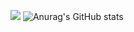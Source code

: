 
<a href="https://developer.mozilla.org/ko/docs/Web/JavaScript" target="_blank"><img src="https://img.shields.io/badge/javascript-000000?style=flat-square&logo=appveyor&logoColor=#F7DF1E"/></a>
![Anurag's GitHub stats](https://github-readme-stats.vercel.app/api?username=park96h&show_icons=true&theme=radical)

